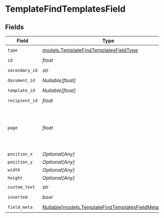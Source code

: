 # TemplateFindTemplatesField


## Fields

| Field                                                                                                    | Type                                                                                                     | Required                                                                                                 | Description                                                                                              |
| -------------------------------------------------------------------------------------------------------- | -------------------------------------------------------------------------------------------------------- | -------------------------------------------------------------------------------------------------------- | -------------------------------------------------------------------------------------------------------- |
| `type`                                                                                                   | [models.TemplateFindTemplatesFieldType](../models/templatefindtemplatesfieldtype.md)                     | :heavy_check_mark:                                                                                       | N/A                                                                                                      |
| `id`                                                                                                     | *float*                                                                                                  | :heavy_check_mark:                                                                                       | N/A                                                                                                      |
| `secondary_id`                                                                                           | *str*                                                                                                    | :heavy_check_mark:                                                                                       | N/A                                                                                                      |
| `document_id`                                                                                            | *Nullable[float]*                                                                                        | :heavy_check_mark:                                                                                       | N/A                                                                                                      |
| `template_id`                                                                                            | *Nullable[float]*                                                                                        | :heavy_check_mark:                                                                                       | N/A                                                                                                      |
| `recipient_id`                                                                                           | *float*                                                                                                  | :heavy_check_mark:                                                                                       | N/A                                                                                                      |
| `page`                                                                                                   | *float*                                                                                                  | :heavy_check_mark:                                                                                       | The page number of the field on the document. Starts from 1.                                             |
| `position_x`                                                                                             | *Optional[Any]*                                                                                          | :heavy_minus_sign:                                                                                       | N/A                                                                                                      |
| `position_y`                                                                                             | *Optional[Any]*                                                                                          | :heavy_minus_sign:                                                                                       | N/A                                                                                                      |
| `width`                                                                                                  | *Optional[Any]*                                                                                          | :heavy_minus_sign:                                                                                       | N/A                                                                                                      |
| `height`                                                                                                 | *Optional[Any]*                                                                                          | :heavy_minus_sign:                                                                                       | N/A                                                                                                      |
| `custom_text`                                                                                            | *str*                                                                                                    | :heavy_check_mark:                                                                                       | N/A                                                                                                      |
| `inserted`                                                                                               | *bool*                                                                                                   | :heavy_check_mark:                                                                                       | N/A                                                                                                      |
| `field_meta`                                                                                             | [Nullable[models.TemplateFindTemplatesFieldMetaUnion]](../models/templatefindtemplatesfieldmetaunion.md) | :heavy_check_mark:                                                                                       | N/A                                                                                                      |